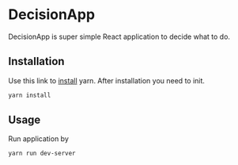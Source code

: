 # DecisionApp

DecisionApp is super simple React application to decide what to do.

## Installation

Use this link to [install](https://classic.yarnpkg.com/en/docs/install) yarn.
After installation you need to init.

```bash
yarn install
```

## Usage

Run application by

```bash
yarn run dev-server
